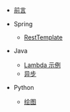 * [前言](README.md)

* Spring
    * [RestTemplate](spring/rest_template.md)

* Java
    * [Lambda 示例](java/java8/lambda.md)
    * [异步](java/异步.md)

* Python
    * [绘图](python/绘图.md)
